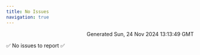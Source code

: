 ```yaml
---
title: No Issues
navigation: true
---
```


<p style="text-align:right;color:#cccs">
Generated Sun, 24 Nov 2024 13:13:49 GMT
</p>
<p>✅ No issues to report ✅</p>



